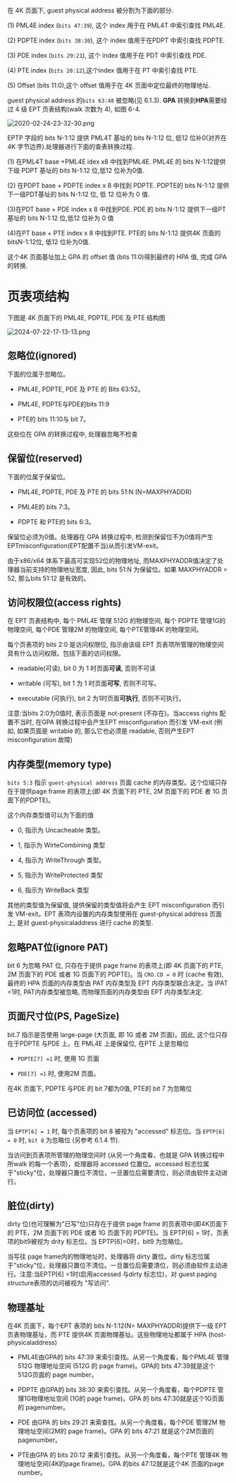 


在 4K 页面下, guest physical address 被分割为下面的部分.

(1) PML4E index (`bits 47:39`), 这个 index 用于在 PML4T 中索引查找 PML4E.

(2) PDPTE index (`bits 38:30`), 这个 index 值用于在PDPT 中索引查找 PDPTE.

(3) PDE index (`bits 29:21`), 这个 index 值用于在 PDT 中索引查找 PDE.

(4) PTE index (`bits 20:12`),这个index 值用于在 PT 中索引查找 PTE.

(5) Offset (bits 11:0),这个 offset 值用于在 4K 页面中定位最终的物理地址.

guest physical address 的`bits 63:48` 被忽略(见 6.1.3). **GPA** 转换到**HPA**需要经过 4 级 EPT 页表结构(walk 次数为 4), 如图 6-4.

![2020-02-24-23-32-30.png](./images/2020-02-24-23-32-30.png)

EPTP 字段的 bits N-1:12 提供 PML4T 基址的 bits N-1:12 位, 低12 位补0(对齐在4K 字节边界).处理器进行下面的查表转换过程.

(1) 在PML4T base +PML4E idex x8 中找到PML4E. PML4E 的 bits N-1:12提供下级 PDPT 基址的 bits N-1:12 位,低12 位补为0值.

(2) 在PDPT base + PDPTE index x 8 中找到 PDPTE. PDPTE的 bits N-1:12 提供下一级PDT基址的 bits N-1:12 位, 低 12 位补为 0 值.

(3)在PDT base + PDE index x 8 中找到PDE. PDE 的 bits N-1:12 提供下一级PT基址的 bits N-1:12 位,低12 位补为 0 值

(4)在PT base + PTE index x 8 中找到PTE. PTE的 bits N-1:12 提供4K 页面的 bitsN-1:12位, 低12 位补为0值.

这个4K 页面基址加上 GPA 的 offset 值 (bits 11:0)得到最终的 HPA 值, 完成 GPA 的转换.

# 页表项结构

下图是 4K 页面下的 PML4E, PDPTE, PDE 及 PTE 结构图

![2024-07-22-17-13-13.png](./images/2024-07-22-17-13-13.png)

## 忽略位(ignored)

下面的位属于忽略位。

* PML4E, PDPTE, PDE 及 PTE 的 Bits 63:52。

* PML4E, PDPTE与PDE的bits 11:9

* PTE的 bits 11:10与 bit 7。

这些位在 GPA 的转换过程中, 处理器忽略不检查

## 保留位(reserved)

下面的位属于保留位。

* PML4E, PDPTE, PDE 及 PTE 的 bits 51:N (N=MAXPHYADDR)

* PML4E的 bits 7:3。

* PDPTE 和 PTE的 bits 6:3。

保留位必须为0值。处理器在 GPA 转换过程中, 检测到保留位不为0值将产生EPTmisconfiguration(EPT配置不当)从而引发VM-exit。

由于x86/x64 体系下最高可实现52位的物理地址, 而MAXPHYADDR值决定了处理器当前支持的物理地址宽度, 因此, bits 51:N 为保留位。如果 MAXPHYADDR = 52, 那么bits 51:12 是有效的。

## 访问权限位(access rights)

在 EPT 页表结构中, 每个 PML4E 管理 512G 的物理空间, 每个 PDPTE 管理1G的物理空间, 每个PDE 管理2M 的物理空间, 每个PTE管理4K 的物理空间。

每个页表项的 bits 2:0 是访问权限位, 指示由该级 EPT 页表项所管理的物理空间具有什么访问权限。包括下面的访问权限。

* readable(可读), bit 0 为 1 时页面**可读**, 否则不可读

* writable (可写), bit 1 为 1 时页面**可写**, 否则不可写。

* executable (可执行), bit 2 为1时页面**可执行**, 否则不可执行。

注意:当bits 2:0为0值时, 表示页面是 not-present (不存在)。当access rights 配置不当时, 在GPA 转换过程中会产生EPT misconfiguration 而引发 VM-exit (例如, 如果页面是 writable 的, 那么它也必须是 readable, 否则产生EPT misconfiguration 故障)

## 内存类型(memory type)

`bits 5:3` 指示 `guest-physical address` 页面 cache 的内存类型。这个位域只存在于提供page frame 的表项上(即 4K 页面下的 PTE, 2M 页面下的 PDE 者 1G 页面下的PDPTE)。

这个内存类型值可以为下面的值

* 0, 指示为 Uncacheable 类型。

* 1, 指示为 WirteCombining 类型

* 4, 指示为 WriteThrough 类型。

* 5, 指示为 WriteProtected 类型

* 6, 指示为 WriteBack 类型

其他的类型值为保留值, 提供保留的类型值将会产生 EPT misconfiguration 而引发 VM-exit。EPT 表项内设置的内存类型使用在 guest-physical address 页面上, 是对 guest-physicaladdress 进行 cache 的类型.

## 忽略PAT位(ignore PAT)

bit 6 为忽略 PAT 位, 只存在于提供 page frame 的表项上(即 4K 页面下的 PTE, 2M 页面下的 PDE 或者 1G 页面下的 PDPTE)。当 `CRO.CD = 0` 时 (cache 有效), 最终的 HPA 页面的内存类型由 PAT 内存类型及 EPT 内存类型联合决定。当 IPAT =1时, PAT内存类型被忽略, 而物理页面的内存类型由 EPT 内存类型决定.

## 页面尺寸位(PS, PageSize)

bit.7 指示是否使用 large-page (大页面, 即 1G 或者 2M 页面)。因此, 这个位只存在于PDPTE 与PDE 上。在 PML4E 上是保留位, 在PTE 上是忽略位

* `PDPTE[7] =1` 时, 使用 1G 页面

* `PDE[7] =1` 时, 使用2M 页面。

在4K 页面下, PDPTE 与PDE 的 bit 7都为0值, PTE的 bit 7 为忽略位

## 已访问位 (accessed)

当 `EPTP[6] = 1` 时, 每个页表项的 bit 8 被视为 "accessed" 标志位。当 `EPTP[6] = 0` 时, `bit 8` 为忽略位 (另参考 6.1.4 节).

当访问到页表项所管理的物理空间时 (从另一个角度看，也就是 GPA 转换过程中所walk 的每一个表项)，处理器将 accessed 位置位。accessed 标志位属于"sticky"位，处理器只置位不清位，一旦置位后需要清位，则必须由软件主动进行。

## 脏位(dirty)

dirty 位(也可理解为"已写"位)只存在于提供 page frame 的页表项中(即4K页面下的 PTE，2M 页面下的 PDE 或者 1G 页面下的 PDPTE)。当 EPTP[6] = 1时，页表项的bit9被视为 drity 标志位。当 EPTP[6]=0时，bit9 为忽略位。

当写往 page frame内的物理地址时，处理器将 dirty 置位。dirty 标志位属于"sticky"位，处理器只置位不清位。一旦置位后需要清位，则必须由软件主动进行。注意:当EPTP[6] =1时(启用accessed 与dirty 标志位)，对 guest paging structure表项的访问被视为 "写访问".

## 物理基址

在4K 页面下，每个EPT 表项的 bits N-1:12(N= MAXPHYADDR)提供下一级 EPT页表物理基址，而 PTE 提供4K 页面物理基址。这些物理地址都属于 HPA (host-physicaladdress)

* PML4E由GPA的 bits 47:39 来索引查找。从另一个角度看，每个PML4E 管理512G 物理地址空间 (512G 的 page frame)。GPA的 bits 47:39就是这个512G页面的 page number。

* PDPTE 由GPA的 bits 38:30 来索引查找。从另一个角度看，每个PDPTE 管理1G物理地址空间 (1G的 page frame)。GPA 的 bits 47:30就是这个1G页面的 pagenumber。

* PDE 由GPA 的 bits 29:21 来索查找。从另一个角度看，每个PDE 管理2M 物理地址空间(2M的 page frame)。GPA 的 bits 47:21 就是这个2M页面的 pagenumber。

* PTE由GPA 的 bits 20:12 来索引查找。从另一个角度看，每个PTE 管理4K 物理地址空间(4K的page firame)。GPA 的bits 47:12就是这个4K 页面的page number。